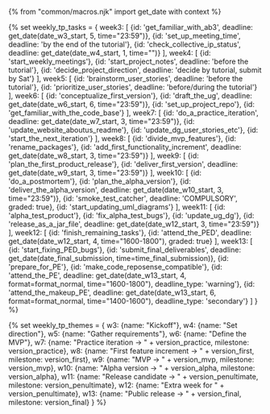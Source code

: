 {% from "common/macros.njk" import get_date with context %}

{% set weekly_tp_tasks = {
week3: [
  {id: 'get_familiar_with_ab3', deadline: get_date(date_w3_start, 5, time="23:59")},
  {id: 'set_up_meeting_time', deadline: 'by the end of the tutorial'},
  {id: 'check_collective_ip_status', deadline: get_date(date_w4_start, 1, time="")}
],
week4: [
  {id: 'start_weekly_meetings'},
  {id: 'start_project_notes', deadline: 'before the tutorial'},
  {id: 'decide_project_direction', deadline: 'decide by tutorial, submit by Sat'}
],
week5: [
  {id: 'brainstorm_user_stories', deadline: 'before the tutorial'},
  {id: 'prioritize_user_stories', deadline: 'before/during the tutorial'}
],
week6: [
  {id: 'conceptualize_first_version'},
  {id: 'draft_the_ug', deadline: get_date(date_w6_start, 6, time="23:59")},
  {id: 'set_up_project_repo'},
  {id: 'get_familiar_with_the_code_base'}
],
week7: [
  {id: 'do_a_practice_iteration', deadline: get_date(date_w7_start, 3, time="23:59")},
  {id: 'update_website_aboutus_readme'},
  {id: 'update_dg_user_stories_etc'},
  {id: 'start_the_next_iteration'}
],
week8: [
  {id: 'divide_mvp_features'},
  {id: 'rename_packages'},
  {id: 'add_first_functionality_increment', deadline: get_date(date_w8_start, 3, time="23:59")}
],
week9: [
  {id: 'plan_the_first_product_release'},
  {id: 'deliver_first_version', deadline: get_date(date_w9_start, 3, time="23:59")}
],
week10: [
  {id: 'do_a_postmortem'},
  {id: 'plan_the_alpha_version'},
  {id: 'deliver_the_alpha_version', deadline: get_date(date_w10_start, 3, time="23:59")},
  {id: 'smoke_test_catcher', deadline: 'COMPULSORY', graded: true},
  {id: 'start_updating_uml_diagrams'}
],
week11: [
  {id: 'alpha_test_product'},
  {id: 'fix_alpha_test_bugs'},
  {id: 'update_ug_dg'},
  {id: 'release_as_a_jar_file', deadline: get_date(date_w12_start, 3, time="23:59")}
],
week12: [
  {id: 'finish_remaining_tasks'},
  {id: 'attend_the_PED', deadline: get_date(date_w12_start, 4, time="1600-1800"), graded: true}
],
week13: [
  {id: 'start_fixing_PED_bugs'},
  {id: 'submit_final_deliverables', deadline: get_date(date_final_submission, time=time_final_submission)},
  {id: 'prepare_for_PE'},
  {id: 'make_code_reposense_compatible'},
  {id: 'attend_the_PE', deadline: get_date(date_w13_start, 4, format=format_normal, time="1600-1800"), deadline_type: 'warning'},
  {id: 'attend_the_makeup_PE', deadline: get_date(date_w13_start, 6, format=format_normal, time="1400-1600"), deadline_type: 'secondary'}
]
} %}

{% set weekly_tp_themes = {
  w3: {name: "Kickoff"},
  w4: {name: "Set direction"},
  w5: {name: "Gather requirements"},
  w6: {name: "Define the MVP"},
  w7: {name: "Practice iteration → " + version_practice, milestone: version_practice},
  w8: {name: "First feature increment → " + version_first, milestone: version_first},
  w9: {name: "MVP → " + version_mvp, milestone: version_mvp},
  w10: {name: "Alpha version → " + version_alpha, milestone: version_alpha},
  w11: {name: "Release candidate → " + version_penultimate, milestone: version_penultimate},
  w12: {name: "Extra week for " + version_penultimate},
  w13: {name: "Public release → " + version_final, milestone: version_final}
} %}
